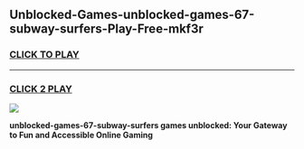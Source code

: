 
## Unblocked-Games-unblocked-games-67-subway-surfers-Play-Free-mkf3r
<h3>
<a href="https://premium76.site?title=unblocked-games-67-subway-surfers&ref=10A">CLICK TO PLAY</a></h3>
<hr>

<h3>
<a href="https://premium76.site?title=unblocked-games-67-subway-surfers&ref=10A">CLICK 2 PLAY</a>
  
</h3>

<a href="https://premium76.site?title=unblocked-games-67-subway-surfers&ref=10A"><img src="https://clearcache.store/games.png"></a>


**unblocked-games-67-subway-surfers games unblocked: Your Gateway to Fun and Accessible Online Gaming**
